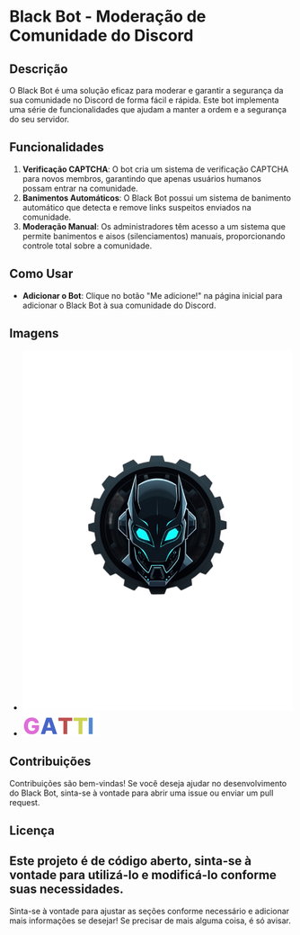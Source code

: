 # Black Bot - Moderação de Comunidade do Discord  

## Descrição  
O Black Bot é uma solução eficaz para moderar e garantir a segurança da sua comunidade no Discord de forma fácil e rápida. Este bot implementa uma série de funcionalidades que ajudam a manter a ordem e a segurança do seu servidor.  

## Funcionalidades  
1. **Verificação CAPTCHA**: O bot cria um sistema de verificação CAPTCHA para novos membros, garantindo que apenas usuários humanos possam entrar na comunidade.  
2. **Banimentos Automáticos**: O Black Bot possui um sistema de banimento automático que detecta e remove links suspeitos enviados na comunidade.  
3. **Moderação Manual**: Os administradores têm acesso a um sistema que permite banimentos e aisos (silenciamentos) manuais, proporcionando controle total sobre a comunidade.  

## Como Usar  
- **Adicionar o Bot**: Clique no botão "Me adicione!" na página inicial para adicionar o Black Bot à sua comunidade do Discord.   

## Imagens  
- ![Logo Black Bot](blackBotLogoTeste.png)  
- ![Logo Rodapé](footerLogo.png)  

## Contribuições  
Contribuições são bem-vindas! Se você deseja ajudar no desenvolvimento do Black Bot, sinta-se à vontade para abrir uma issue ou enviar um pull request.  

## Licença  
Este projeto é de código aberto, sinta-se à vontade para utilizá-lo e modificá-lo conforme suas necessidades.
---  

Sinta-se à vontade para ajustar as seções conforme necessário e adicionar mais informações se desejar! Se precisar de mais alguma coisa, é só avisar.
